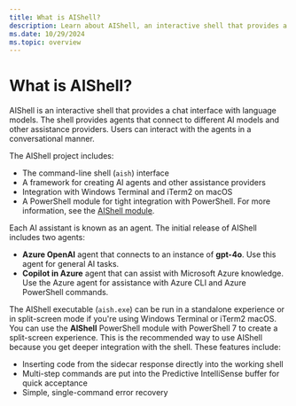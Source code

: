```yaml
---
title: What is AIShell?
description: Learn about AIShell, an interactive shell that provides a chat interface with language models.
ms.date: 10/29/2024
ms.topic: overview
---
```


# What is AIShell?

AIShell is an interactive shell that provides a chat interface with language models. The shell
provides agents that connect to different AI models and other assistance providers. Users can
interact with the agents in a conversational manner.

The AIShell project includes:

- The command-line shell (`aish`) interface
- A framework for creating AI agents and other assistance providers
- Integration with Windows Terminal and iTerm2 on macOS
- A PowerShell module for tight integration with PowerShell. For more information, see the
  [AIShell module][01].

Each AI assistant is known as an agent. The initial release of AIShell includes two agents:

- **Azure OpenAI** agent that connects to an instance of **gpt-4o**. Use this agent for general
  AI tasks.
- **Copilot in Azure** agent that can assist with Microsoft Azure knowledge. Use the Azure agent for
  assistance with Azure CLI and Azure PowerShell commands.

The AIShell executable (`aish.exe`) can be run in a standalone experience or in split-screen mode if
you're using Windows Terminal or iTerm2 macOS. You can use the **AIShell** PowerShell module with
PowerShell 7 to create a split-screen experience. This is the recommended way to use AIShell because
you get deeper integration with the shell. These features include:

- Inserting code from the sidecar response directly into the working shell
- Multi-step commands are put into the Predictive IntelliSense buffer for quick acceptance
- Simple, single-command error recovery

<!-- link references -->
[01]: /powershell/utility-modules/aishell/overview

